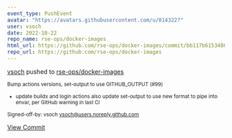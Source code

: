 ```yaml
---
event_type: PushEvent
avatar: "https://avatars.githubusercontent.com/u/814322?"
user: vsoch
date: 2022-10-22
repo_name: rse-ops/docker-images
html_url: https://github.com/rse-ops/docker-images/commit/bb117b6153486e3b86e5ea170002e01ba6270e46
repo_url: https://github.com/rse-ops/docker-images
---
```


<a href='https://github.com/vsoch' target='_blank'>vsoch</a> pushed to <a href='https://github.com/rse-ops/docker-images' target='_blank'>rse-ops/docker-images</a>

<small>Bump actions versions, set-output to use GITHUB_OUTPUT (#99)

* update buildx and login actions
also update set-output to use new format
to pipe into envar, per GitHub warning in
last CI

Signed-off-by: vsoch <vsoch@users.noreply.github.com></small>

<a href='https://github.com/rse-ops/docker-images/commit/bb117b6153486e3b86e5ea170002e01ba6270e46' target='_blank'>View Commit</a>